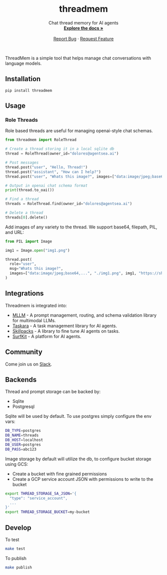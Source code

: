 <!-- PROJECT LOGO -->
<br />
<p align="center">
  <!-- <a href="https://github.com/agentsea/skillpacks">
    <img src="https://project-logo.png" alt="Logo" width="80">
  </a> -->

  <h1 align="center">threadmem</h1>

  <p align="center">
    Chat thread memory for AI agents
    <br />
    <a href="https://docs.hub.agentsea.ai/threadmem/intro"><strong>Explore the docs »</strong></a>
    <br />
    <br />
    <a href="https://github.com/agentsea/threadmem/issues">Report Bug</a>
    ·
    <a href="https://github.com/agentsea/threadmem/issues">Request Feature</a>
  </p>
  <br>
</p>

ThreadMem is a simple tool that helps manage chat conversations with language models.

## Installation

```
pip install threadmem
```

## Usage

### Role Threads

Role based threads are useful for managing openai-style chat schemas.

```python
from threadmem import RoleThread

# Create a thread storing it in a local sqlite db
thread = RoleThread(owner_id="dolores@agentsea.ai")

# Post messages
thread.post("user", "Hello, Thread!")
thread.post("assistant", "How can I help?")
thread.post("user", "Whats this image?", images=["data:image/jpeg;base64,..."])

# Output in openai chat schema format
print(thread.to_oai())

# Find a thread
threads = RoleThread.find(owner_id="dolores@agentsea.ai")

# Delete a thread
threads[0].delete()
```

Add images of any variety to the thread. We support base64, filepath, PIL, and URL:

```python
from PIL import Image

img1 = Image.open("img1.png")

thread.post(
  role="user",
  msg="Whats this image?",
  images=["data:image/jpeg;base64,...", "./img1.png", img1, "https://shorturl.at/rVyAS"]
)
```

## Integrations

Threadmem is integrated into:

- [MLLM](https://github.com/agentsea/mllm) - A prompt management, routing, and schema validation library for multimodal LLMs.
- [Taskara](https://github.com/agentsea/taskara) - A task management library for AI agents.
- [Skillpacks](https://github.com/agentsea/skillpacks) - A library to fine tune AI agents on tasks.
- [SurfKit](https://github.com/agentsea/surfkit) - A platform for AI agents.

## Community

Come join us on [Slack](https://agentsea.slack.com/join/signup).

## Backends

Thread and prompt storage can be backed by:

- Sqlite
- Postgresql

Sqlite will be used by default. To use postgres simply configure the env vars:

```sh
DB_TYPE=postgres
DB_NAME=threads
DB_HOST=localhost
DB_USER=postgres
DB_PASS=abc123
```

Image storage by default will utilize the db, to configure bucket storage using GCS:

- Create a bucket with fine grained permissions
- Create a GCP service account JSON with permissions to write to the bucket

```sh
export THREAD_STORAGE_SA_JSON='{
  "type": "service_account",
  ...
}'
export THREAD_STORAGE_BUCKET=my-bucket
```

## Develop

To test

```sh
make test
```

To publish

```sh
make publish
```
